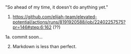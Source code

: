
"So ahead of my time, it doesn't do anything yet."

1. https://github.com/elijah-team/elevated-potential/actions/runs/8191920588/job/22402257575?pr=146#step:6:162 (??)

1a. commit soon...

2. Markdown is less than perfect.